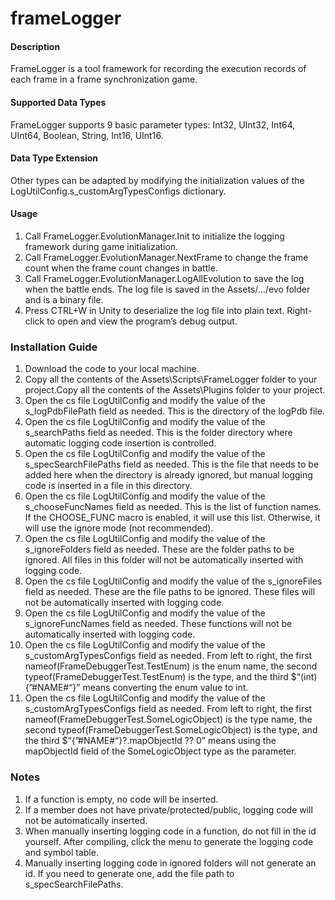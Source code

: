 # frameLogger

#### Description
FrameLogger is a tool framework for recording the execution records of each frame in a frame synchronization game.

#### Supported Data Types
FrameLogger supports 9 basic parameter types: Int32, UInt32, Int64, UInt64, Boolean, String, Int16, UInt16.

#### Data Type Extension
Other types can be adapted by modifying the initialization values of the LogUtilConfig.s_customArgTypesConfigs dictionary.

#### Usage
1. Call FrameLogger.EvolutionManager.Init to initialize the logging framework during game initialization.
2. Call FrameLogger.EvolutionManager.NextFrame to change the frame count when the frame count changes in battle.
3. Call FrameLogger.EvolutionManager.LogAllEvolution to save the log when the battle ends. The log file is saved in the Assets/…/evo folder and is a binary file.
4. Press CTRL+W in Unity to deserialize the log file into plain text. Right-click to open and view the program’s debug output.

### Installation Guide
1.  Download the code to your local machine.
2.  Copy all the contents of the Assets\Scripts\FrameLogger folder to your project.Copy all the contents of the Assets\Plugins folder to your project.
3.  Open the cs file LogUtilConfig and modify the value of the s_logPdbFilePath field as needed. This is the directory of the logPdb file.
4.  Open the cs file LogUtilConfig and modify the value of the s_searchPaths field as needed. This is the folder directory where automatic logging code insertion is controlled.
5.  Open the cs file LogUtilConfig and modify the value of the s_specSearchFilePaths field as needed. This is the file that needs to be added here when the directory is already ignored, but manual logging code is inserted in a file in this directory.
6.  Open the cs file LogUtilConfig and modify the value of the s_chooseFuncNames field as needed. This is the list of function names. If the CHOOSE_FUNC macro is enabled, it will use this list. Otherwise, it will use the ignore mode (not recommended).
7.  Open the cs file LogUtilConfig and modify the value of the s_ignoreFolders field as needed. These are the folder paths to be ignored. All files in this folder will not be automatically inserted with logging code.
8.  Open the cs file LogUtilConfig and modify the value of the s_ignoreFiles field as needed. These are the file paths to be ignored. These files will not be automatically inserted with logging code.
9.  Open the cs file LogUtilConfig and modify the value of the s_ignoreFuncNames field as needed. These functions will not be automatically inserted with logging code.
10.  Open the cs file LogUtilConfig and modify the value of the s_customArgTypesConfigs field as needed. From left to right, the first nameof(FrameDebuggerTest.TestEnum) is the enum name, the second typeof(FrameDebuggerTest.TestEnum) is the type, and the third $“(int){”#NAME#“}” means converting the enum value to int.
11.  Open the cs file LogUtilConfig and modify the value of the s_customArgTypesConfigs field as needed. From left to right, the first nameof(FrameDebuggerTest.SomeLogicObject) is the type name, the second typeof(FrameDebuggerTest.SomeLogicObject) is the type, and the third $“{”#NAME#“}?.mapObjectId ?? 0” means using the mapObjectId field of the SomeLogicObject type as the parameter.

### Notes
1. If a function is empty, no code will be inserted.
2. If a member does not have private/protected/public, logging code will not be automatically inserted.
3. When manually inserting logging code in a function, do not fill in the id yourself. After compiling, click the menu to generate the logging code and symbol table.
4. Manually inserting logging code in ignored folders will not generate an id. If you need to generate one, add the file path to s_specSearchFilePaths.
